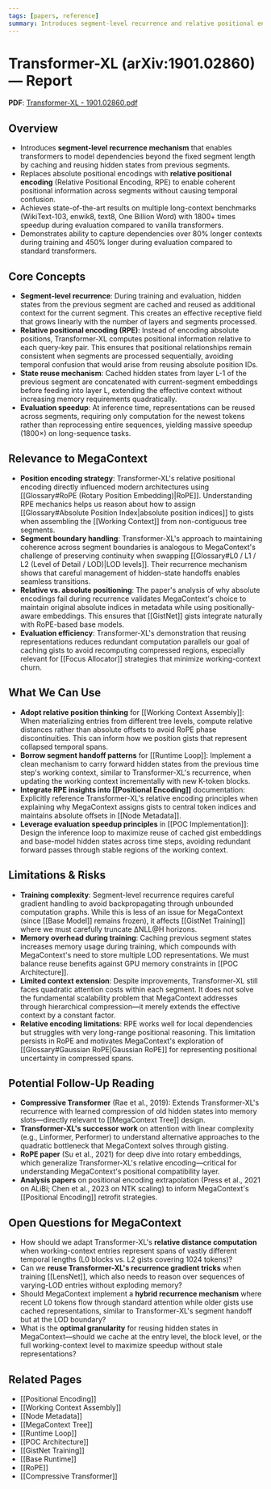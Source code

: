 ```yaml
---
tags: [papers, reference]
summary: Introduces segment-level recurrence and relative positional encoding to enable transformers to learn dependencies beyond fixed-length contexts without disrupting temporal coherence.
---
```


# Transformer-XL (arXiv:1901.02860) — Report

**PDF**: [Transformer-XL - 1901.02860.pdf](Transformer-XL%20-%201901.02860.pdf)

## Overview
- Introduces **segment-level recurrence mechanism** that enables transformers to model dependencies beyond the fixed segment length by caching and reusing hidden states from previous segments.
- Replaces absolute positional encodings with **relative positional encoding** (Relative Positional Encoding, RPE) to enable coherent positional information across segments without causing temporal confusion.
- Achieves state-of-the-art results on multiple long-context benchmarks (WikiText-103, enwik8, text8, One Billion Word) with 1800+ times speedup during evaluation compared to vanilla transformers.
- Demonstrates ability to capture dependencies over 80% longer contexts during training and 450% longer during evaluation compared to standard transformers.

## Core Concepts
- **Segment-level recurrence**: During training and evaluation, hidden states from the previous segment are cached and reused as additional context for the current segment. This creates an effective receptive field that grows linearly with the number of layers and segments processed.
- **Relative positional encoding (RPE)**: Instead of encoding absolute positions, Transformer-XL computes positional information relative to each query-key pair. This ensures that positional relationships remain consistent when segments are processed sequentially, avoiding temporal confusion that would arise from reusing absolute position IDs.
- **State reuse mechanism**: Cached hidden states from layer L-1 of the previous segment are concatenated with current-segment embeddings before feeding into layer L, extending the effective context without increasing memory requirements quadratically.
- **Evaluation speedup**: At inference time, representations can be reused across segments, requiring only computation for the newest tokens rather than reprocessing entire sequences, yielding massive speedup (1800×) on long-sequence tasks.

## Relevance to MegaContext
- **Position encoding strategy**: Transformer-XL's relative positional encoding directly influenced modern architectures using [[Glossary#RoPE (Rotary Position Embedding)|RoPE]]. Understanding RPE mechanics helps us reason about how to assign [[Glossary#Absolute Position Index|absolute position indices]] to gists when assembling the [[Working Context]] from non-contiguous tree segments.
- **Segment boundary handling**: Transformer-XL's approach to maintaining coherence across segment boundaries is analogous to MegaContext's challenge of preserving continuity when swapping [[Glossary#L0 / L1 / L2 (Level of Detail / LOD)|LOD levels]]. Their recurrence mechanism shows that careful management of hidden-state handoffs enables seamless transitions.
- **Relative vs. absolute positioning**: The paper's analysis of why absolute encodings fail during recurrence validates MegaContext's choice to maintain original absolute indices in metadata while using positionally-aware embeddings. This ensures that [[GistNet]] gists integrate naturally with RoPE-based base models.
- **Evaluation efficiency**: Transformer-XL's demonstration that reusing representations reduces redundant computation parallels our goal of caching gists to avoid recomputing compressed regions, especially relevant for [[Focus Allocator]] strategies that minimize working-context churn.

## What We Can Use
- **Adopt relative position thinking** for [[Working Context Assembly]]: When materializing entries from different tree levels, compute relative distances rather than absolute offsets to avoid RoPE phase discontinuities. This can inform how we position gists that represent collapsed temporal spans.
- **Borrow segment handoff patterns** for [[Runtime Loop]]: Implement a clean mechanism to carry forward hidden states from the previous time step's working context, similar to Transformer-XL's recurrence, when updating the working context incrementally with new K-token blocks.
- **Integrate RPE insights into [[Positional Encoding]]** documentation: Explicitly reference Transformer-XL's relative encoding principles when explaining why MegaContext assigns gists to central token indices and maintains absolute offsets in [[Node Metadata]].
- **Leverage evaluation speedup principles** in [[POC Implementation]]: Design the inference loop to maximize reuse of cached gist embeddings and base-model hidden states across time steps, avoiding redundant forward passes through stable regions of the working context.

## Limitations & Risks
- **Training complexity**: Segment-level recurrence requires careful gradient handling to avoid backpropagating through unbounded computation graphs. While this is less of an issue for MegaContext (since [[Base Model]] remains frozen), it affects [[GistNet Training]] where we must carefully truncate ΔNLL@H horizons.
- **Memory overhead during training**: Caching previous segment states increases memory usage during training, which compounds with MegaContext's need to store multiple LOD representations. We must balance reuse benefits against GPU memory constraints in [[POC Architecture]].
- **Limited context extension**: Despite improvements, Transformer-XL still faces quadratic attention costs within each segment. It does not solve the fundamental scalability problem that MegaContext addresses through hierarchical compression—it merely extends the effective context by a constant factor.
- **Relative encoding limitations**: RPE works well for local dependencies but struggles with very long-range positional reasoning. This limitation persists in RoPE and motivates MegaContext's exploration of [[Glossary#Gaussian RoPE|Gaussian RoPE]] for representing positional uncertainty in compressed spans.

## Potential Follow-Up Reading
- **Compressive Transformer** (Rae et al., 2019): Extends Transformer-XL's recurrence with learned compression of old hidden states into memory slots—directly relevant to [[MegaContext Tree]] design.
- **Transformer-XL's successor work** on attention with linear complexity (e.g., Linformer, Performer) to understand alternative approaches to the quadratic bottleneck that MegaContext solves through gisting.
- **RoPE paper** (Su et al., 2021) for deep dive into rotary embeddings, which generalize Transformer-XL's relative encoding—critical for understanding MegaContext's positional compatibility layer.
- **Analysis papers** on positional encoding extrapolation (Press et al., 2021 on ALiBi; Chen et al., 2023 on NTK scaling) to inform MegaContext's [[Positional Encoding]] retrofit strategies.

## Open Questions for MegaContext
- How should we adapt Transformer-XL's **relative distance computation** when working-context entries represent spans of vastly different temporal lengths (L0 blocks vs. L2 gists covering 1024 tokens)?
- Can we **reuse Transformer-XL's recurrence gradient tricks** when training [[LensNet]], which also needs to reason over sequences of varying-LOD entries without exploding memory?
- Should MegaContext implement a **hybrid recurrence mechanism** where recent L0 tokens flow through standard attention while older gists use cached representations, similar to Transformer-XL's segment handoff but at the LOD boundary?
- What is the **optimal granularity** for reusing hidden states in MegaContext—should we cache at the entry level, the block level, or the full working-context level to maximize speedup without stale representations?

## Related Pages
- [[Positional Encoding]]
- [[Working Context Assembly]]
- [[Node Metadata]]
- [[MegaContext Tree]]
- [[Runtime Loop]]
- [[POC Architecture]]
- [[GistNet Training]]
- [[Base Runtime]]
- [[RoPE]]
- [[Compressive Transformer]]
